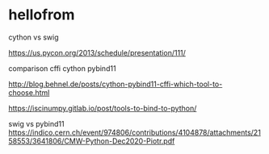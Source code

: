 # hellofrom

cython vs swig

https://us.pycon.org/2013/schedule/presentation/111/

comparison cffi cython pybind11

http://blog.behnel.de/posts/cython-pybind11-cffi-which-tool-to-choose.html

https://iscinumpy.gitlab.io/post/tools-to-bind-to-python/

swig vs pybind11
https://indico.cern.ch/event/974806/contributions/4104878/attachments/2158553/3641806/CMW-Python-Dec2020-Piotr.pdf





